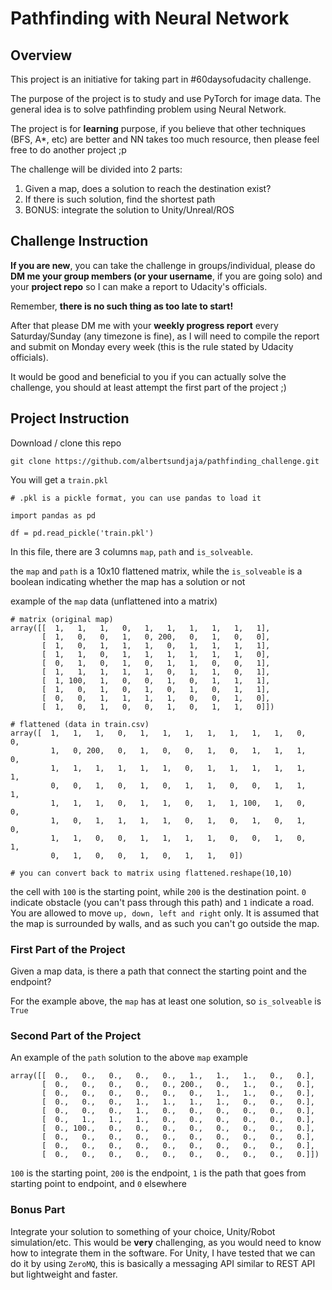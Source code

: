 # Pathfinding with Neural Network

## Overview

This project is an initiative for taking part in #60daysofudacity challenge.

The purpose of the project is to study and use PyTorch for image data. The general idea is to solve pathfinding problem using Neural Network.

The project is for **learning** purpose, if you believe that other techniques (BFS, A*, etc) are better and NN takes too much resource, then please feel free to do another project ;p

The challenge will be divided into 2 parts:

1. Given a map, does a solution to reach the destination exist?
2. If there is such solution, find the shortest path
3. BONUS: integrate the solution to Unity/Unreal/ROS

## Challenge Instruction

**If you are new**, you can take the challenge in groups/individual, please do **DM me your group members (or your username**, if you are going solo) and your **project repo** so I can make a report to Udacity's officials. 

Remember, **there is no such thing as too late to start!**

After that please DM me with your **weekly progress report** every Saturday/Sunday (any timezone is fine), as I will need to compile the report and submit on Monday every week (this is the rule stated by Udacity officials).

It would be good and beneficial to you if you can actually solve the challenge, you should at least attempt the first part of the project ;)

## Project Instruction

Download / clone this repo

```
git clone https://github.com/albertsundjaja/pathfinding_challenge.git
```

You will get a `train.pkl`

```
# .pkl is a pickle format, you can use pandas to load it

import pandas as pd

df = pd.read_pickle('train.pkl')
```

In this file, there are 3 columns `map`, `path` and `is_solveable`.

the `map` and `path` is a 10x10 flattened matrix, while the `is_solveable` is a boolean indicating whether the map has a solution or not

example of the `map` data (unflattened into a matrix)

```
# matrix (original map)
array([[  1,   1,   1,   0,   1,   1,   1,   1,   1,   1],
       [  1,   0,   0,   1,   0, 200,   0,   1,   0,   0],
       [  1,   0,   1,   1,   1,   0,   1,   1,   1,   1],
       [  1,   1,   0,   1,   1,   1,   1,   1,   1,   0],
       [  0,   1,   0,   1,   0,   1,   1,   0,   0,   1],
       [  1,   1,   1,   1,   1,   0,   1,   1,   0,   1],
       [  1, 100,   1,   0,   0,   1,   0,   1,   1,   1],
       [  1,   0,   1,   0,   1,   0,   1,   0,   1,   1],
       [  0,   0,   1,   1,   1,   1,   0,   0,   1,   0],
       [  1,   0,   1,   0,   0,   1,   0,   1,   1,   0]])

# flattened (data in train.csv)
array([  1,   1,   1,   0,   1,   1,   1,   1,   1,   1,   1,   0,   0,
         1,   0, 200,   0,   1,   0,   0,   1,   0,   1,   1,   1,   0,
         1,   1,   1,   1,   1,   1,   0,   1,   1,   1,   1,   1,   1,
         0,   0,   1,   0,   1,   0,   1,   1,   0,   0,   1,   1,   1,
         1,   1,   1,   0,   1,   1,   0,   1,   1, 100,   1,   0,   0,
         1,   0,   1,   1,   1,   1,   0,   1,   0,   1,   0,   1,   0,
         1,   1,   0,   0,   1,   1,   1,   1,   0,   0,   1,   0,   1,
         0,   1,   0,   0,   1,   0,   1,   1,   0])
         
# you can convert back to matrix using flattened.reshape(10,10)
```

the cell with `100` is the starting point, while `200` is the destination point. `0` indicate obstacle (you can't pass through this path) and `1` indicate a road. You are allowed to move `up, down, left and right` only. It is assumed that the map is surrounded by walls, and as such you can't go outside the map.


### First Part of the Project

Given a map data, is there a path that connect the starting point and the endpoint?

For the example above, the `map` has at least one solution, so `is_solveable` is `True`

### Second Part of the Project

An example of the `path` solution to the above `map` example

```
array([[  0.,   0.,   0.,   0.,   0.,   1.,   1.,   1.,   0.,   0.],
       [  0.,   0.,   0.,   0.,   0., 200.,   0.,   1.,   0.,   0.],
       [  0.,   0.,   0.,   0.,   0.,   0.,   1.,   1.,   0.,   0.],
       [  0.,   0.,   0.,   1.,   1.,   1.,   1.,   0.,   0.,   0.],
       [  0.,   0.,   0.,   1.,   0.,   0.,   0.,   0.,   0.,   0.],
       [  0.,   1.,   1.,   1.,   0.,   0.,   0.,   0.,   0.,   0.],
       [  0., 100.,   0.,   0.,   0.,   0.,   0.,   0.,   0.,   0.],
       [  0.,   0.,   0.,   0.,   0.,   0.,   0.,   0.,   0.,   0.],
       [  0.,   0.,   0.,   0.,   0.,   0.,   0.,   0.,   0.,   0.],
       [  0.,   0.,   0.,   0.,   0.,   0.,   0.,   0.,   0.,   0.]])
```

`100` is the starting point, `200` is the endpoint, `1` is the path that goes from starting point to endpoint, and `0` elsewhere

### Bonus Part

Integrate your solution to something of your choice, Unity/Robot simulation/etc. This would be **very** challenging, as you would need to know how to integrate them in the software. For Unity, I have tested that we can do it by using `ZeroMQ`, this is basically a messaging API similar to REST API but lightweight and faster.



